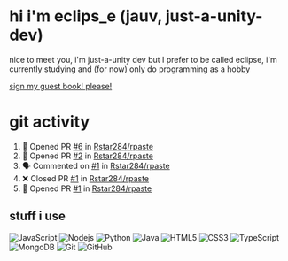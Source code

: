 # hi i'm eclips_e (jauv, just-a-unity-dev)
nice to meet you, i'm just-a-unity dev but I prefer to be called eclipse, i'm currently studying and (for now) only do programming as a hobby

[sign my guest book! please!](https://github.com/Just-a-Unity-Dev/Just-a-Unity-Dev/issues/new?&body=Sign%20my%20guest%20book%20by%20placing%20your%20name%20in%20the%20title,%20how%27d%20you%20get%20to%20this%20page%20and%20why?%20Don%27t%20forget%20you%20have%20an%20entire%20notebook%20in%20your%20hands!)


# git activity
<!--START_SECTION:activity-->
1. 💪 Opened PR [#6](https://github.com/Rstar284/rpaste/pull/6) in [Rstar284/rpaste](https://github.com/Rstar284/rpaste)
2. 💪 Opened PR [#2](https://github.com/Rstar284/rpaste/pull/2) in [Rstar284/rpaste](https://github.com/Rstar284/rpaste)
3. 🗣 Commented on [#1](https://github.com/Rstar284/rpaste/issues/1) in [Rstar284/rpaste](https://github.com/Rstar284/rpaste)
4. ❌ Closed PR [#1](https://github.com/Rstar284/rpaste/pull/1) in [Rstar284/rpaste](https://github.com/Rstar284/rpaste)
5. 💪 Opened PR [#1](https://github.com/Rstar284/rpaste/pull/1) in [Rstar284/rpaste](https://github.com/Rstar284/rpaste)
<!--END_SECTION:activity-->

## stuff i use

![JavaScript](https://img.shields.io/badge/-JavaScript-black?style=flat-square&logo=javascript)
![Nodejs](https://img.shields.io/badge/-Nodejs-black?style=flat-square&logo=Node.js)
![Python](https://img.shields.io/badge/-Python-black?style=flat-square&logo=Python)
![Java](https://img.shields.io/badge/-java-E34A86?style=flat-square&logo=java)
![HTML5](https://img.shields.io/badge/-HTML5-E34F26?style=flat-square&logo=html5&logoColor=white)
![CSS3](https://img.shields.io/badge/-CSS3-1572B6?style=flat-square&logo=css3)
![TypeScript](https://img.shields.io/badge/-TypeScript-007ACC?style=flat-square&logo=typescript)
![MongoDB](https://img.shields.io/badge/-MongoDB-black?style=flat-square&logo=mongodb)
![Git](https://img.shields.io/badge/-Git-black?style=flat-square&logo=git)
![GitHub](https://img.shields.io/badge/-GitHub-181717?style=flat-square&logo=github)
